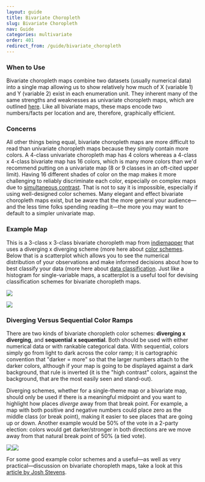 ```yaml
---
layout: guide
title: Bivariate Choropleth
slug: Bivariate Choropleth
nav: Guide
categories: multivariate
order: 401
redirect_from: /guide/bivariate_choropleth
---
```


### When to Use

Bivariate choropleth maps combine two datasets (usually numerical data) into a single map allowing us to show relatively how much of X (variable 1) and Y (variable 2) exist in each enumeration unit. They inherent many of the same strengths and weaknesses as univariate choropleth maps, which are outlined [here](../univariate/choropleth). Like all bivariate maps, these maps encode two numbers/facts per location and are, therefore, graphically efficient.

### Concerns

All other things being equal, bivariate choropleth maps are more difficult to read than univariate choropleth maps because they simply contain more colors. A 4-class univariate choropleth map has 4 colors whereas a 4-class x 4-class bivariate map has 16 colors, which is many more colors than we'd recommend putting on a univariate map (8 or 9 classes in an oft-cited upper limit). Having 16 different shades of color on the map makes it more challenging to reliably discriminate each color, especially on complex maps due to [simultaneous contrast](http://en.wikipedia.org/wiki/Contrast_effect). That is not to say it is impossible, especially if using well-designed color schemes. Many elegant and effect bivariate choropleth maps exist, but be aware that the more general your audience—and the less time folks spending reading it—the more you may want to default to a simpler univariate map.

### Example Map

This is a 3-class x 3-class bivariate choropleth map from [indiemapper](http://indiemapper.io) that uses a diverging x diverging scheme (more here about [color schemes](../using-colors-on-maps). Below that is a scatterplot which allows you to see the numerical distribution of your observations and make informed decisions about how to best classify your data (more here about [data classification](../data/data-classification). Just like a histogram for single-variable maps, a scatterplot is a useful tool for devising classification schemes for bivariate choropleth maps.

![]({{site.baseurl}}/media/guide/bivariate_choroMAP.jpg)

![]({{site.baseurl}}/media/guide/bivariate_classed_scatter.png)

### Diverging Versus Sequential Color Ramps

There are two kinds of bivariate choropleth color schemes: **diverging x diverging**, and **sequential x sequential**. Both should be used with either numerical data or with rankable categorical data. With sequential, colors simply go from light to dark across the color ramp; it is cartographic convention that "darker = more" so that the larger numbers attach to the darker colors, although if your map is going to be displayed against a dark background, that rule is inverted (it is the "high contrast" colors, against the background, that are the most easily seen and stand-out).

Diverging schemes, whether for a single-theme map or a bivariate map, should only be used if there is a meaningful midpoint and you want to highlight how places _diverge_ away from that break point. For example, a map with both positive and negative numbers could place zero as the middle class (or break point), making it easier to see places that are going up or down. Another example would be 50% of the vote in a 2-party election: colors would get darker/stronger in both directions are we move away from that natural break point of 50% (a tied vote).

![]({{site.baseurl}}/media/guide/seqxseq.png)![]({{site.baseurl}}/media/guide/divxdiv.png)

For some good example color schemes and a useful—as well as very practical—discussion on bivariate choropleth maps, take a look at this [article by Josh Stevens](http://www.joshuastevens.net/cartography/make-a-bivariate-choropleth-map/).